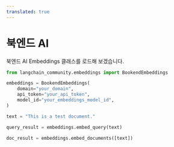 ```yaml
---
translated: true
---
```


# 북엔드 AI

북엔드 AI Embeddings 클래스를 로드해 보겠습니다.

```python
from langchain_community.embeddings import BookendEmbeddings
```

```python
embeddings = BookendEmbeddings(
    domain="your_domain",
    api_token="your_api_token",
    model_id="your_embeddings_model_id",
)
```

```python
text = "This is a test document."
```

```python
query_result = embeddings.embed_query(text)
```

```python
doc_result = embeddings.embed_documents([text])
```
